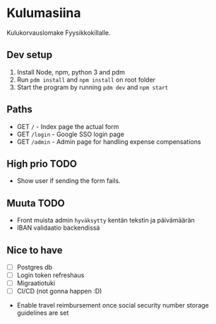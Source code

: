 # Kulumasiina

Kulukorvauslomake Fyysikkokillalle.

## Dev setup

1. Install Node, npm, python 3 and pdm
2. Run `pdm install` and `npm install` on root folder
3. Start the program by running `pdm dev` and `npm start`

## Paths

- GET `/` - Index page the actual form
- GET `/login` - Google SSO login page
- GET `/admin` - Admin page for handling expense compensations

## High prio TODO
- Show user if sending the form fails.

## Muuta TODO

- Front muista admin `hyväksytty` kentän tekstin ja päivämäärän
- IBAN validaatio backendissä

## Nice to have

- [ ] Postgres db
- [ ] Login token refreshaus
- [ ] Migraatiotuki
- [ ] CI/CD (not gonna happen :D)

- Enable travel reimbursement once social security number storage guidelines are set
